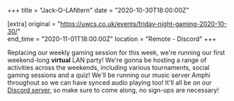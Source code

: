 +++
title = "Jack-O-LANtern"
date = "2020-10-30T18:00:00Z"

[extra]
original = "https://uwcs.co.uk/events/friday-night-gaming-2020-10-30/"    
end_time = "2020-11-01T18:00:00Z"
location = "Remote - Discord"
+++

Replacing our weekly gaming session for this week, we're running our first weekend-long **virtual** LAN party\! We're gonna be hosting a range of activities across the weekends, including various tournaments, social gaming sessions and a quiz\! We'll be running our music server Amphi throughout so we can have synced audio playing too\! It'll all be on our [Discord server](http://discord.uwcs.co.uk/), so make sure to come along, no sign-ups are necessary\!

